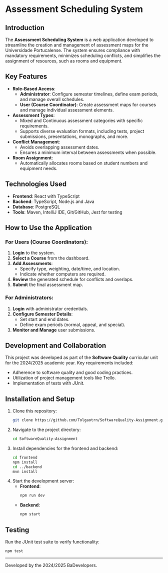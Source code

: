 # Assessment Scheduling System

## Introduction
The **Assessment Scheduling System** is a web application developed to streamline the creation and management of assessment maps for the Universidade Portucalense. The system ensures compliance with mandatory requirements, minimizes scheduling conflicts, and simplifies the assignment of resources, such as rooms and equipment.

## Key Features
- **Role-Based Access**:
  - **Administrator**: Configure semester timelines, define exam periods, and manage overall schedules.
  - **User (Course Coordinator)**: Create assessment maps for courses and manage individual assessment elements.
- **Assessment Types**:
  - Mixed and Continuous assessment categories with specific requirements.
  - Supports diverse evaluation formats, including tests, project submissions, presentations, monographs, and more.
- **Conflict Management**:
  - Avoids overlapping assessment dates.
  - Ensures a minimum interval between assessments when possible.
- **Room Assignment**:
  - Automatically allocates rooms based on student numbers and equipment needs.

## Technologies Used
- **Frontend**: React with TypeScript
- **Backend**: TypeScript, Node.js and Java
- **Database**: PostgreSQL
- **Tools**: Maven, IntelliJ IDE, Git/GitHub, Jest for testing

## How to Use the Application
### For Users (Course Coordinators):
1. **Login** to the system.
2. **Select a Course** from the dashboard.
3. **Add Assessments**:
   - Specify type, weighting, date/time, and location.
   - Indicate whether computers are required.
4. **Review** the generated schedule for conflicts and overlaps.
5. **Submit** the final assessment map.

### For Administrators:
1. **Login** with administrator credentials.
2. **Configure Semester Details**:
   - Set start and end dates.
   - Define exam periods (normal, appeal, and special).
3. **Monitor and Manage** user submissions.

## Development and Collaboration
This project was developed as part of the **Software Quality** curricular unit for the 2024/2025 academic year. Key requirements included:
- Adherence to software quality and good coding practices.
- Utilization of project management tools like Trello.
- Implementation of tests with JUnit.

## Installation and Setup
1. Clone this repository:
   ```bash
   git clone https://github.com/Tolgaotrn/SoftwareQuality-Assignment.git
   ```
2. Navigate to the project directory:
   ```bash
   cd SoftwareQuality-Assignment
   ```
3. Install dependencies for the frontend and backend:
   ```bash
   cd frontend
   npm install
   cd ../backend
   mvn install
   ```
4. Start the development server:
   - **Frontend**:
     ```bash
     npm run dev
     ```
   - **Backend**:
     ```bash
     npm start
     ```

## Testing
Run the JUnit test suite to verify functionality:
```bash
npm test
```

---
Developed by the 2024/2025 BaDevelopers.
